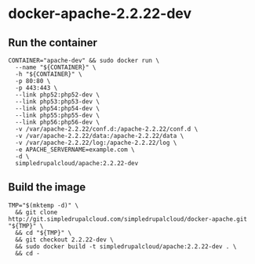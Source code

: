 # docker-apache-2.2.22-dev

## Run the container

    CONTAINER="apache-dev" && sudo docker run \
      --name "${CONTAINER}" \
      -h "${CONTAINER}" \
      -p 80:80 \
      -p 443:443 \
      --link php52:php52-dev \
      --link php53:php53-dev \
      --link php54:php54-dev \
      --link php55:php55-dev \
      --link php56:php56-dev \
      -v /var/apache-2.2.22/conf.d:/apache-2.2.22/conf.d \
      -v /var/apache-2.2.22/data:/apache-2.2.22/data \
      -v /var/apache-2.2.22/log:/apache-2.2.22/log \
      -e APACHE_SERVERNAME=example.com \
      -d \
      simpledrupalcloud/apache:2.2.22-dev

## Build the image

    TMP="$(mktemp -d)" \
      && git clone http://git.simpledrupalcloud.com/simpledrupalcloud/docker-apache.git "${TMP}" \
      && cd "${TMP}" \
      && git checkout 2.2.22-dev \
      && sudo docker build -t simpledrupalcloud/apache:2.2.22-dev . \
      && cd -
